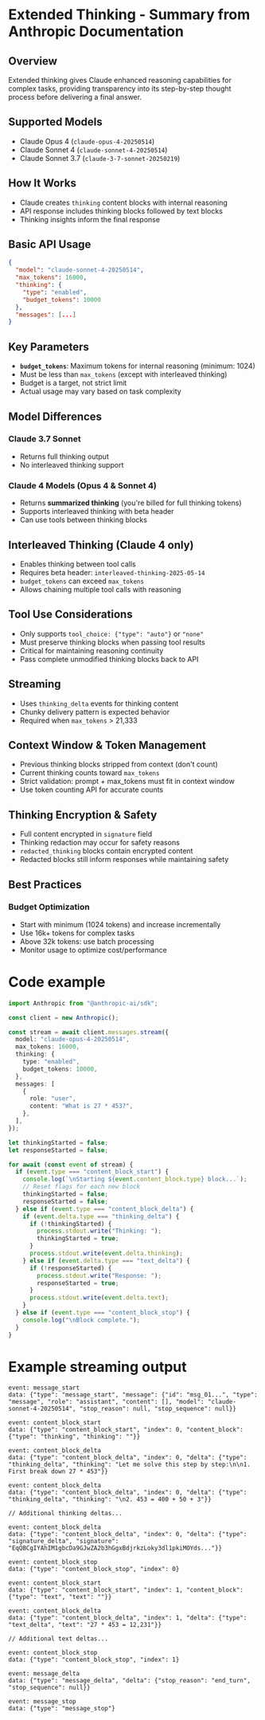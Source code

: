 # Extended Thinking - Summary from Anthropic Documentation

## Overview

Extended thinking gives Claude enhanced reasoning capabilities for complex tasks, providing transparency into its step-by-step thought process before delivering a final answer.

## Supported Models

- Claude Opus 4 (`claude-opus-4-20250514`)
- Claude Sonnet 4 (`claude-sonnet-4-20250514`)
- Claude Sonnet 3.7 (`claude-3-7-sonnet-20250219`)

## How It Works

- Claude creates `thinking` content blocks with internal reasoning
- API response includes thinking blocks followed by text blocks
- Thinking insights inform the final response

## Basic API Usage

```json
{
  "model": "claude-sonnet-4-20250514",
  "max_tokens": 16000,
  "thinking": {
    "type": "enabled",
    "budget_tokens": 10000
  },
  "messages": [...]
}
```

## Key Parameters

- **`budget_tokens`**: Maximum tokens for internal reasoning (minimum: 1024)
- Must be less than `max_tokens` (except with interleaved thinking)
- Budget is a target, not strict limit
- Actual usage may vary based on task complexity

## Model Differences

### Claude 3.7 Sonnet

- Returns full thinking output
- No interleaved thinking support

### Claude 4 Models (Opus 4 & Sonnet 4)

- Returns **summarized thinking** (you're billed for full thinking tokens)
- Supports interleaved thinking with beta header
- Can use tools between thinking blocks

## Interleaved Thinking (Claude 4 only)

- Enables thinking between tool calls
- Requires beta header: `interleaved-thinking-2025-05-14`
- `budget_tokens` can exceed `max_tokens`
- Allows chaining multiple tool calls with reasoning

## Tool Use Considerations

- Only supports `tool_choice: {"type": "auto"}` or `"none"`
- Must preserve thinking blocks when passing tool results
- Critical for maintaining reasoning continuity
- Pass complete unmodified thinking blocks back to API

## Streaming

- Uses `thinking_delta` events for thinking content
- Chunky delivery pattern is expected behavior
- Required when `max_tokens` > 21,333

## Context Window & Token Management

- Previous thinking blocks stripped from context (don't count)
- Current thinking counts toward `max_tokens`
- Strict validation: prompt + max_tokens must fit in context window
- Use token counting API for accurate counts

## Thinking Encryption & Safety

- Full content encrypted in `signature` field
- Thinking redaction may occur for safety reasons
- `redacted_thinking` blocks contain encrypted content
- Redacted blocks still inform responses while maintaining safety

## Best Practices

### Budget Optimization

- Start with minimum (1024 tokens) and increase incrementally
- Use 16k+ tokens for complex tasks
- Above 32k tokens: use batch processing
- Monitor usage to optimize cost/performance

# Code example

```typescript
import Anthropic from "@anthropic-ai/sdk";

const client = new Anthropic();

const stream = await client.messages.stream({
  model: "claude-opus-4-20250514",
  max_tokens: 16000,
  thinking: {
    type: "enabled",
    budget_tokens: 10000,
  },
  messages: [
    {
      role: "user",
      content: "What is 27 * 453?",
    },
  ],
});

let thinkingStarted = false;
let responseStarted = false;

for await (const event of stream) {
  if (event.type === "content_block_start") {
    console.log(`\nStarting ${event.content_block.type} block...`);
    // Reset flags for each new block
    thinkingStarted = false;
    responseStarted = false;
  } else if (event.type === "content_block_delta") {
    if (event.delta.type === "thinking_delta") {
      if (!thinkingStarted) {
        process.stdout.write("Thinking: ");
        thinkingStarted = true;
      }
      process.stdout.write(event.delta.thinking);
    } else if (event.delta.type === "text_delta") {
      if (!responseStarted) {
        process.stdout.write("Response: ");
        responseStarted = true;
      }
      process.stdout.write(event.delta.text);
    }
  } else if (event.type === "content_block_stop") {
    console.log("\nBlock complete.");
  }
}
```

# Example streaming output

```
event: message_start
data: {"type": "message_start", "message": {"id": "msg_01...", "type": "message", "role": "assistant", "content": [], "model": "claude-sonnet-4-20250514", "stop_reason": null, "stop_sequence": null}}

event: content_block_start
data: {"type": "content_block_start", "index": 0, "content_block": {"type": "thinking", "thinking": ""}}

event: content_block_delta
data: {"type": "content_block_delta", "index": 0, "delta": {"type": "thinking_delta", "thinking": "Let me solve this step by step:\n\n1. First break down 27 * 453"}}

event: content_block_delta
data: {"type": "content_block_delta", "index": 0, "delta": {"type": "thinking_delta", "thinking": "\n2. 453 = 400 + 50 + 3"}}

// Additional thinking deltas...

event: content_block_delta
data: {"type": "content_block_delta", "index": 0, "delta": {"type": "signature_delta", "signature": "EqQBCgIYAhIM1gbcDa9GJwZA2b3hGgxBdjrkzLoky3dl1pkiMOYds..."}}

event: content_block_stop
data: {"type": "content_block_stop", "index": 0}

event: content_block_start
data: {"type": "content_block_start", "index": 1, "content_block": {"type": "text", "text": ""}}

event: content_block_delta
data: {"type": "content_block_delta", "index": 1, "delta": {"type": "text_delta", "text": "27 * 453 = 12,231"}}

// Additional text deltas...

event: content_block_stop
data: {"type": "content_block_stop", "index": 1}

event: message_delta
data: {"type": "message_delta", "delta": {"stop_reason": "end_turn", "stop_sequence": null}}

event: message_stop
data: {"type": "message_stop"}
```

